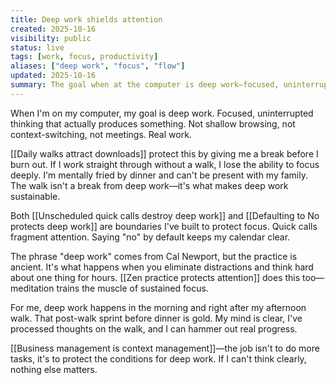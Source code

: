 ```yaml
---
title: Deep work shields attention
created: 2025-10-16
visibility: public
status: live
tags: [work, focus, productivity]
aliases: ["deep work", "focus", "flow"]
updated: 2025-10-16
summary: The goal when at the computer is deep work—focused, uninterrupted thinking that produces real output. Everything else threatens it.
---
```


When I'm on my computer, my goal is deep work. Focused, uninterrupted thinking that actually produces something. Not shallow browsing, not context-switching, not meetings. Real work.

[[Daily walks attract downloads]] protect this by giving me a break before I burn out. If I work straight through without a walk, I lose the ability to focus deeply. I'm mentally fried by dinner and can't be present with my family. The walk isn't a break from deep work—it's what makes deep work sustainable.

Both [[Unscheduled quick calls destroy deep work]] and [[Defaulting to No protects deep work]] are boundaries I've built to protect focus. Quick calls fragment attention. Saying "no" by default keeps my calendar clear.

The phrase "deep work" comes from Cal Newport, but the practice is ancient. It's what happens when you eliminate distractions and think hard about one thing for hours. [[Zen practice protects attention]] does this too—meditation trains the muscle of sustained focus.

For me, deep work happens in the morning and right after my afternoon walk. That post-walk sprint before dinner is gold. My mind is clear, I've processed thoughts on the walk, and I can hammer out real progress.

[[Business management is context management]]—the job isn't to do more tasks, it's to protect the conditions for deep work. If I can't think clearly, nothing else matters.
